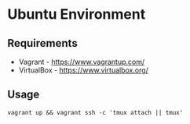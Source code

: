 # Ubuntu Environment

## Requirements
 - Vagrant - https://www.vagrantup.com/
 - VirtualBox - https://www.virtualbox.org/

## Usage

```
vagrant up && vagrant ssh -c 'tmux attach || tmux'
```
